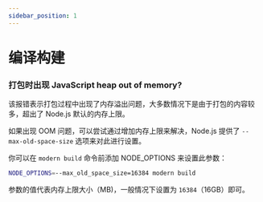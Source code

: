 ```yaml
---
sidebar_position: 1
---
```


# 编译构建

### 打包时出现 JavaScript heap out of memory?

该报错表示打包过程中出现了内存溢出问题，大多数情况下是由于打包的内容较多，超出了 Node.js 默认的内存上限。

如果出现 OOM 问题，可以尝试通过增加内存上限来解决，Node.js 提供了 `--max-old-space-size` 选项来对此进行设置。

你可以在 `modern build` 命令前添加 NODE_OPTIONS 来设置此参数：

```bash
NODE_OPTIONS=--max_old_space_size=16384 modern build
```

参数的值代表内存上限大小（MB)，一般情况下设置为 `16384`（16GB）即可。
